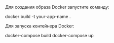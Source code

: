 Для создания образа Docker запустите команду:

docker build -t your-app-name .

Для запуска контейнера Docker:

docker-compose build
docker-compose up
